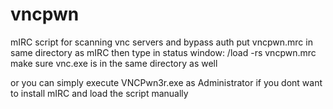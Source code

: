 # vncpwn
mIRC script for scanning vnc servers and bypass auth
put vncpwn.mrc in same directory as mIRC then type in status window: /load -rs vncpwn.mrc
make sure vnc.exe is in the same directory as well

or you can simply execute VNCPwn3r.exe as Administrator if you dont want to install mIRC and load the script manually
